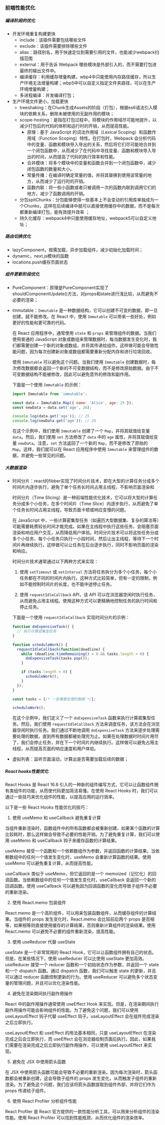 ### 前端性能优化

##### 编译阶段的优化

- 开发环境重复构建更快
  - include：该插件需要包括哪些文件
  - exclude：该插件需要排除哪些文件
  - alias：路径别名，用于快速定位到需要引用的文件，也能减少webpack扫描范围
  - external：用于告诉 Webpack 哪些模块是外部引入的，而不需要打包进最终的输出文件中。
  - 编译缓存：利用缓存增量构建，wbp4中只能使用内存路径缓存，所以生产环境无法增量构建；wbp5中可以自定义指定文件夹路径，可以在生产环境增量构建；
  - 多进程编译：并发编译打包；
- 生产环境文件更小，加载更快
  - treeshaking：在Chunk生成Assets的阶段（打包），根据es6语法引入模块的依赖关系，删除未被使用的无副作用的模块；
  - scope-hosting：是指在打包过程中，将模块的作用域尽可能地提升，以减少打包后的代码的体积和运行时的开销，从而提高性能。
    - 原理：基于 JavaScript 的词法作用域（Lexical Scoping）和函数作用域（Function Scoping）特性。在打包时，Webpack 会分析代码中的变量、函数和模块导入导出的关系，然后将它们尽可能地合并到一个闭包函数中，从而减少了在代码中寻找变量、函数和模块导入导出的时间，从而提高了代码的执行效率和性能。
    - 合并模块：将多个模块中的变量和函数合并到一个闭包函数中，减少闭包函数的数量和大小。
    - 常量传播：在编译时确定常量的值，并将其替换到使用该常量的地方，从而减少了运行时的开销。
    - 函数内联：将一些小函数或者只被调用一次的函数内联到调用它们的地方，减少了函数调用的开销。
  - 分包spitChunks：分包能够使得一些基本上不会变动的引用库单独成为一个Chunks，这样在后续编译中就可以直接使用缓存中的数据，而不是每次都重新编译打包，能有效提升效率 ；
  - 持久化缓存：webpack4中只能使用缓存地址，webpack5可以自定义地址；

##### 路由切换优化

- lazyComponent，按需加载，异步加载组件，减少初始化加载时间；
- dynamic，next.js模块的函数
- locations.push缓存页面状态

##### 组件更新阶段优化 

- PureComponent：原理是PureComponent实现了shouldComponentUpdate()方法，对props和state进行浅比较，从而避免不必要的渲染；

- Immutable：`Immutable` 是一种数据结构，它可以创建不可变的数据，即一旦创建，就不能修改。在 React 中，使用 `Immutable` 可以带来一些好处，例如更好的性能和更可靠的代码。

  在 React 应用程序中，通常使用 `state` 和 `props` 来管理组件的数据。当我们使用普通的 JavaScript 对象或数组来管理数据时，每当数据发生变化时，我们都需要创建一个新的对象或数组，并将其传递给组件。这样做可能会导致性能问题，因为每次创建新对象或数组都需要重新分配内存和进行垃圾回收。

  使用 `Immutable` 可以避免这个问题。当我们使用 `Immutable` 创建数据时，每次修改数据都会返回一个新的不可变数据结构，而不是修改原始数据。由于不可变数据结构不能被修改，因此可以避免意外的修改和副作用。

  下面是一个使用 `Immutable` 的示例：

  ```javascript
  import Immutable from 'immutable';
  
  const data = Immutable.Map({ name: 'Alice', age: 25 });
  const newData = data.set('age', 26);
  
  console.log(data.get('age')); // 25
  console.log(newData.get('age')); // 26
  ```

  在这个示例中，我们使用 `Immutable` 创建了一个 `Map`，并将其赋值给变量 `data`。然后，我们使用 `set` 方法修改了 `data` 中的 `age` 属性，并将其赋值给变量 `newData`。注意，`set` 方法返回了一个新的 `Map`，而不是修改了原始的 `Map`。这样，我们就可以在 React 应用程序中使用 `Immutable` 来管理组件的数据，并避免一些常见的问题。

##### 大数据渲染

- 时间分片：react的fibber实现了时间分片技术，即在大型的计算任务分成多个时间片内逐步执行，避免了单个任务长时间占用主线程，不影响页面渲染和

  时间分片（Time Slicing）是一种前端性能优化技术，它可以将大型的计算任务分成多个小任务，在多个时间片（Time Slice）内逐步执行，从而避免了单个任务长时间占用主线程，导致页面卡顿或响应变慢的问题。

  在 JavaScript 中，一些计算密集型任务（如遍历大型数据集、复杂的算法等）可能需要耗费较长时间才能完成。如果在主线程中执行这些任务，会阻塞页面渲染和响应用户交互，从而降低用户体验。时间分片技术可以将这些任务分成多个小任务，每个小任务只执行一小段时间，然后让出主线程，等待下一个时间片再继续执行。这样做可以让任务在后台逐步执行，同时不影响页面的渲染和响应。

  时间分片技术通常通过以下两种方式来实现：

  1. 使用 `setTimeout` 或 `setInterval` 方法将任务拆分为多个小任务，每个小任务都在不同的时间片内执行。这种方式比较简单，但有一定的限制，例如不能控制时间片的长度，也不能中途停止任务。

  2. 使用 `requestIdleCallback` API，该 API 可以在浏览器空闲时执行任务，从而避免占用主线程。使用这种方式可以更精确地控制任务的执行时间和停止任务。

  下面是一个使用 `requestIdleCallback` 实现时间分片的示例：

  ```javascript
  function doExpensiveTask() {
    // 执行计算密集型任务
  }
  
  function scheduleWork() {
    requestIdleCallback(function(deadline) {
      while (deadline.timeRemaining() > 0 && tasks.length > 0) {
        doExpensiveTask(tasks.pop());
      }
  
      if (tasks.length > 0) {
        scheduleWork();
      }
    });
  }
  
  const tasks = [/* 一些需要处理的数据 */];
  
  scheduleWork();
  ```

  在这个示例中，我们定义了一个 `doExpensiveTask` 函数来执行计算密集型任务。然后，我们使用 `requestIdleCallback` 方法来调度任务，该方法会在浏览器空闲时执行任务。我们通过不断地调用 `doExpensiveTask` 方法来逐步处理需要处理的数据，直到所有数据都被处理完为止。如果在处理数据时时间片用尽了，我们会停止任务，并在下一个时间片内继续执行。这样做可以避免占用主线程，从而提高页面的响应速度和用户体验。

- 虚拟列表：监听页面滚动，计算出是否需要加载后续的数据；



##### React hooks性能优化

React Hooks 是 React 16.8 引入的一种新的组件编写方式，它可以让函数组件拥有类组件的功能，从而使代码更加简洁易懂。在使用 React Hooks 时，我们可以通过一些技巧来优化组件的性能，以提高应用的运行效率。

以下是一些 React Hooks 性能优化的技巧：

1. 使用 useMemo 和 useCallback 避免重复计算

当组件重新渲染时，函数组件中的所有函数都会被重新创建。如果某个函数的计算比较耗时，那么这样做会导致不必要的性能开销。为了避免重复计算，我们可以使用 useMemo 和 useCallback 钩子来缓存函数的计算结果。

useMemo 接受一个函数和一个依赖数组作为参数，并返回函数的计算结果。当依赖数组中的任何一个值发生变化时，useMemo 会重新计算函数的结果。使用 useMemo 可以避免重复计算，从而提高性能。

useCallback 类似于 useMemo，但它返回的是一个 memoized（记忆化）的回调函数。当依赖数组中的任何一个值发生变化时，useCallback 会返回一个新的回调函数。使用 useCallback 可以避免因为回调函数的变化而导致子组件不必要的重新渲染。

2. 使用 React.memo 包装组件

React.memo 是一个高阶组件，可以用来包装函数组件，从而缓存组件的计算结果。当组件的 props 发生变化时，React.memo 会比较前后两个 props 是否相等，如果相等则直接使用缓存的计算结果，否则重新计算组件的渲染结果。使用 React.memo 可以避免不必要的组件重新渲染，提高性能。

3. 使用 useReducer 代替 useState

useState 是一个非常常用的 React Hook，它可以让函数组件拥有自己的状态。但是，在某些情况下，使用 useReducer 可以比使用 useState 更加高效。useReducer 接受一个 reducer 函数和一个初始状态作为参数，并返回一个 state 和一个 dispatch 函数。通过 dispatch 函数，我们可以触发 state 的更新，并且可以通过 reducer 函数控制更新的行为。使用 useReducer 可以避免多个状态变量的管理问题，并且可以优化渲染性能。

4. 避免在渲染期间执行副作用操作

React 中的副作用操作通常使用 useEffect Hook 来实现。但是，在渲染期间执行副作用操作可能会影响组件的性能。为了避免这个问题，我们可以使用 useLayoutEffect 钩子代替 useEffect 钩子。useLayoutEffect 会在组件完成渲染之后立即执行。

useLayoutEffect 和 useEffect 的用法基本相同，只是 useLayoutEffect 在渲染完成之后会立即执行，而 useEffect 会在浏览器绘制页面后执行。因此，如果我们需要在渲染完成之后立即执行副作用操作，可以使用 useLayoutEffect 来实现。

5. 避免在 JSX 中使用箭头函数

在 JSX 中使用箭头函数可能会导致不必要的重新渲染。因为每次渲染时，箭头函数都会被重新创建，这会导致子组件的 props 发生变化，从而触发子组件的重新渲染。为了避免这个问题，我们应该将箭头函数提取到组件外部，并将它们作为 props 传递给子组件。

6. 使用 React Profiler 分析组件性能

React Profiler 是 React 官方提供的一款性能分析工具，可以用来分析组件的渲染性能。使用 React Profiler 可以找到性能瓶颈，从而优化组件的渲染效率。

